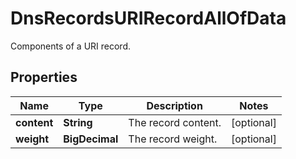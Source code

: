 

# DnsRecordsURIRecordAllOfData

Components of a URI record.

## Properties

| Name | Type | Description | Notes |
|------------ | ------------- | ------------- | -------------|
|**content** | **String** | The record content. |  [optional] |
|**weight** | **BigDecimal** | The record weight. |  [optional] |



